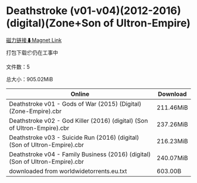 # Deathstroke (v01-v04)(2012-2016)(digital)(Zone+Son of Ultron-Empire)

[磁力链接⬇Magnet Link](magnet:?xt=urn:btih:22b2418e54a2cb0acb9706cda433c7285adf26e7&dn=Deathstroke%20%28v01-v04%29%282012-2016%29%28digital%29%28Zone%2BSon%20of%20Ultron-Empire%29)

打包下载📦仍在工事中

文件数：5

总大小：905.02MiB

Online | Download
--- | ---
Deathstroke v01 - Gods of War (2015) (Digital) (Zone-Empire).cbr | 211.46MiB
Deathstroke v02 - God Killer (2016) (digital) (Son of Ultron-Empire).cbr | 237.26MiB
Deathstroke v03 - Suicide Run (2016) (digital) (Son of Ultron-Empire).cbr | 216.23MiB
Deathstroke v04 - Family Business (2016) (digital) (Son of Ultron-Empire).cbr | 240.07MiB
downloaded from worldwidetorrents.eu.txt | 603.00B